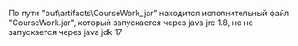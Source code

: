 По пути "out\artifacts\CourseWork_jar" находится исполнительный файл "CourseWork.jar", который запускается через java jre 1.8, но не запускается через java jdk 17
